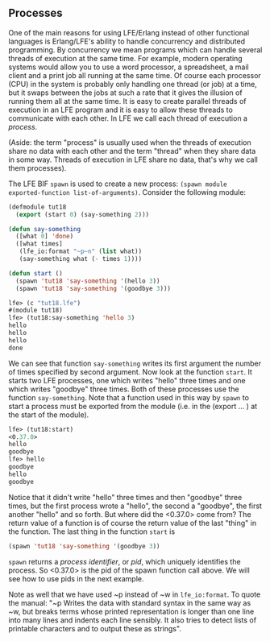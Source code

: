 ## Processes

One of the main reasons for using LFE/Erlang instead of other functional languages is Erlang/LFE's ability to handle concurrency and distributed programming. By concurrency we mean programs which can handle several threads of execution at the same time. For example, modern operating systems would allow you to use a word processor, a spreadsheet, a mail client and a print job all running at the same time. Of course each processor (CPU) in the system is probably only handling one thread (or job) at a time, but it swaps between the jobs at such a rate that it gives the illusion of running them all at the same time. It is easy to create parallel threads of execution in an LFE program and it is easy to allow these threads to communicate with each other. In LFE we call each thread of execution a *process*.

(Aside: the term "process" is usually used when the threads of execution share no data with each other and the term "thread" when they share data in some way. Threads of execution in LFE share no data, that's why we call them processes).

The LFE BIF ``spawn`` is used to create a new process: ``(spawn module exported-function list-of-arguments)``. Consider the following module:

```lisp
(defmodule tut18
  (export (start 0) (say-something 2)))

(defun say-something
  ([what 0] 'done)
  ([what times]
   (lfe_io:format "~p~n" (list what))
   (say-something what (- times 1))))

(defun start ()
  (spawn 'tut18 'say-something '(hello 3))
  (spawn 'tut18 'say-something '(goodbye 3)))
```

```lisp
lfe> (c "tut18.lfe")
#(module tut18)
lfe> (tut18:say-something 'hello 3)
hello
hello
hello
done
```

We can see that function ``say-something`` writes its first argument the number of times specified by second argument. Now look at the function ``start``. It starts two LFE processes, one which writes "hello" three times and one which writes "goodbye" three times. Both of these processes use the function ``say-something``. Note that a function used in this way by ``spawn`` to start a process must be exported from the module (i.e. in the (export ... ) at the start of the module).

```lisp
lfe> (tut18:start)
<0.37.0>
hello
goodbye
lfe> hello
goodbye
hello
goodbye
```

Notice that it didn't write "hello" three times and then "goodbye" three times, but the first process wrote a "hello", the second a "goodbye", the first another "hello" and so forth. But where did the <0.37.0> come from? The return value of a function is of course the return value of the last "thing" in the function. The last thing in the function ``start`` is

```lisp
(spawn 'tut18 'say-something '(goodbye 3))
```

``spawn`` returns a *process identifier*, or *pid*, which uniquely identifies the process. So <0.37.0> is the pid of the spawn function call above. We will see how to use pids in the next example.

Note as well that we have used ~p instead of ~w in ``lfe_io:format``. To quote the manual: "~p Writes the data with standard syntax in the same way as ~w, but breaks terms whose printed representation is longer than one line into many lines and indents each line sensibly. It also tries to detect lists of printable characters and to output these as strings".
